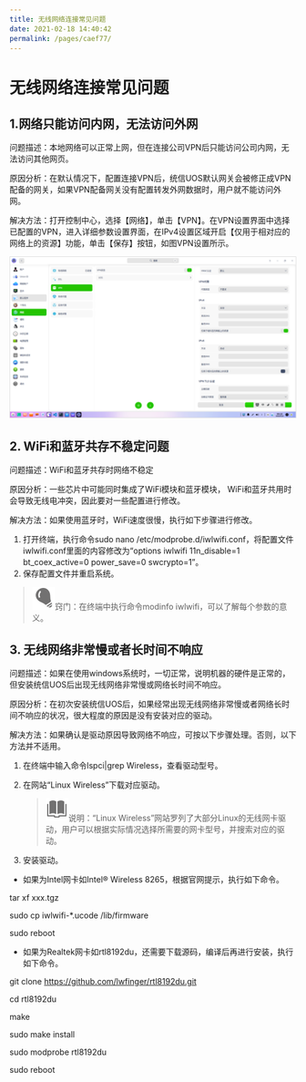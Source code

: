 ```yaml
---
title: 无线网络连接常见问题
date: 2021-02-18 14:40:42
permalink: /pages/caef77/
---
```

# 无线网络连接常见问题

## 1.网络只能访问内网，无法访问外网

问题描述：本地网络可以正常上网，但在连接公司VPN后只能访问公司内网，无法访问其他网页。

原因分析：在默认情况下，配置连接VPN后，统信UOS默认网关会被修正成VPN配备的网关，如果VPN配备网关没有配置转发外网数据时，用户就不能访问外网。

解决方法：打开控制中心，选择【网络】，单击【VPN】。在VPN设置界面中选择已配置的VPN，进入详细参数设置界面，在IPv4设置区域开启【仅用于相对应的网络上的资源】功能，单击【保存】按钮，如图VPN设置所示。

![img](./fig/vpn_setting.png) 



## 2. WiFi和蓝牙共存不稳定问题

问题描述：WiFi和蓝牙共存时网络不稳定

原因分析：一些芯片中可能同时集成了WiFi模块和蓝牙模块， WiFi和蓝牙共用时会导致无线电冲突，因此要对一些配置进行修改。

解决方法：如果使用蓝牙时，WiFi速度很慢，执行如下步骤进行修改。
1. 打开终端，执行命令sudo nano /etc/modprobe.d/iwlwifi.conf，将配置文件iwlwifi.conf里面的内容修改为“options iwlwifi 11n_disable=1 bt_coex_active=0 power_save=0 swcrypto=1”。
2. 保存配置文件并重启系统。

> ![tips](./fig/tips.svg)窍门：在终端中执行命令modinfo iwlwifi，可以了解每个参数的意义。

## 3. 无线网络非常慢或者长时间不响应

问题描述：如果在使用windows系统时，一切正常，说明机器的硬件是正常的，但安装统信UOS后出现无线网络非常慢或网络长时间不响应。

原因分析：在初次安装统信UOS后，如果经常出现无线网络非常慢或者网络长时间不响应的状况，很大程度的原因是没有安装对应的驱动。

解决方法：如果确认是驱动原因导致网络不响应，可按以下步骤处理。否则，以下方法并不适用。

1. 在终端中输入命令lspci|grep Wireless，查看驱动型号。
2. 在网站“Linux Wireless”下载对应驱动。

   > ![notes](./fig/notes.svg)说明：“Linux Wireless”网站罗列了大部分Linux的无线网卡驱动，用户可以根据实际情况选择所需要的网卡型号，并搜索对应的驱动。

3. 安装驱动。

- 如果为Intel网卡如Intel® Wireless 8265，根据官网提示，执行如下命令。

tar xf xxx.tgz

sudo cp iwlwifi-*.ucode /lib/firmware

sudo reboot

- 如果为Realtek网卡如rtl8192du，还需要下载源码，编译后再进行安装，执行如下命令。

git clone https://github.com/lwfinger/rtl8192du.git

cd rtl8192du

make

sudo make install

sudo modprobe rtl8192du

sudo reboot







